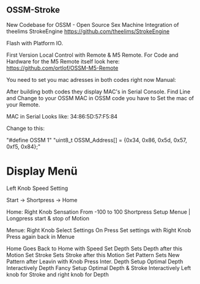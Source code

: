 ## OSSM-Stroke

New Codebase for OSSM - Open Source Sex Machine 
Integration of theelims StrokeEngine https://github.com/theelims/StrokeEngine

Flash with Platform IO. 

First Version Local Control with Remote & M5 Remote. 
For Code and Hardware for the M5 Remote itself look here: https://github.com/ortlof/OSSM-M5-Remote

You need to set you mac adresses in both codes right now Manual:

After building both codes they display MAC's in Serial Console.
Find Line and Change to your OSSM MAC in OSSM code you have to Set the mac of your Remote. 

MAC in Serial Looks like: 34:86:5D:57:F5:84

Change to this:

"#define OSSM 1"
"uint8_t OSSM_Address[] = {0x34, 0x86, 0x5d, 0x57, 0xf5, 0x84};"

# Display Menü 

Left Knob Speed Setting

Start -> Shortpress -> Home 

Home:
Right Knob Sensation From -100 to 100
Shortpress Setup Menue  | Longpress start & stop of Motion

Menue:
Right Knob Select Settings
On Press Set settings with Right Knob Press again back in Menue

Home            Goes Back to Home with Speed
Set Depth       Sets Depth after this Motion
Set Stroke      Sets Stroke after this Motion
Set Pattern     Sets New Pattern after Leavin with Knob Press
Inter. Depth    Setup Optimal Depth Interactively 
Depth Fancy     Setup Optimal Depth & Stroke Interactively Left knob for Stroke and right knob for Depth
